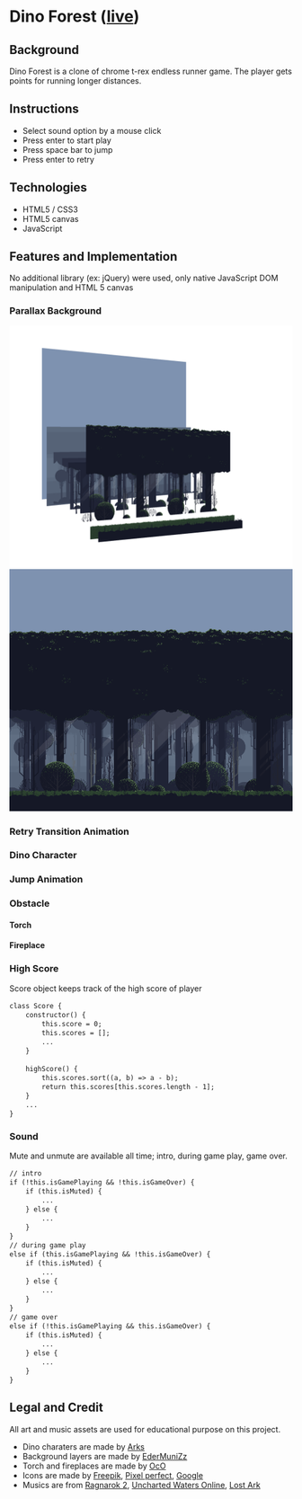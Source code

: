 # Dino Forest ([live](https://kimhandole.github.io/dino-forest/dist/))

## Background
Dino Forest is a clone of chrome t-rex endless runner game. The player gets points for running longer distances.

## Instructions
* Select sound option by a mouse click
* Press enter to start play
* Press space bar to jump
* Press enter to retry 

## Technologies
* HTML5 / CSS3
* HTML5 canvas
* JavaScript

## Features and Implementation
No additional library (ex: jQuery) were used, only native JavaScript DOM manipulation and HTML 5 canvas

### Parallax Background
![Background Layers](background-layers.png)
![Background](background.png)

### Retry Transition Animation

### Dino Character

### Jump Animation

### Obstacle 
#### Torch
#### Fireplace

### High Score
Score object keeps track of the high score of player
```
class Score {
    constructor() {
        this.score = 0;
        this.scores = [];
        ...
    }

    highScore() {
        this.scores.sort((a, b) => a - b);
        return this.scores[this.scores.length - 1];
    }
    ...
}
```

### Sound
Mute and unmute are available all time; intro, during game play, game over.
```
// intro
if (!this.isGamePlaying && !this.isGameOver) {
    if (this.isMuted) {
        ...
    } else {
        ...
    }
} 
// during game play
else if (this.isGamePlaying && !this.isGameOver) {
    if (this.isMuted) {
        ...
    } else {
        ...
    }
}
// game over
else if (!this.isGamePlaying && this.isGameOver) {
    if (this.isMuted) {
        ...
    } else {
        ...
    }
}
```
## Legal and Credit
All art and music assets are used for educational purpose on this project.
* Dino charaters are made by [Arks](https://twitter.com/scissormarks)
* Background layers are made by [EderMuniZz](https://twitter.com/EderMuniZz)
* Torch and fireplaces are made by [OcO](https://twitter.com/oco_93)
* Icons are made by [Freepik](https://www.flaticon.com/authors/freepik"), [Pixel perfect](https://www.flaticon.com/authors/pixel-perfect"), [Google](https://www.flaticon.com/authors/google)
* Musics are from [Ragnarok 2](http://www.playragnarok2.com/), [Uncharted Waters Online](https://uwo.papayaplay.com/uwo.do), [Lost Ark](https://www.mmorpg.com/lost-ark)